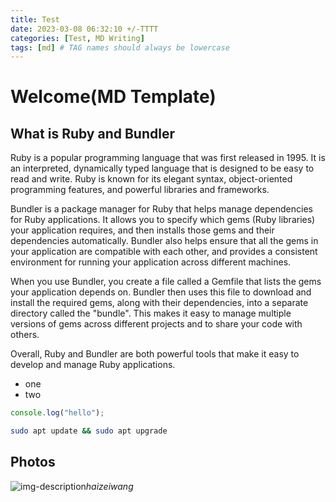 ```yaml
---
title: Test
date: 2023-03-08 06:32:10 +/-TTTT
categories: [Test, MD Writing]
tags: [md] # TAG names should always be lowercase
---
```


# Welcome(MD Template)

## What is Ruby and Bundler

Ruby is a popular programming language that was first released in 1995. It is an interpreted, dynamically typed language that is designed to be easy to read and write. Ruby is known for its elegant syntax, object-oriented programming features, and powerful libraries and frameworks.

Bundler is a package manager for Ruby that helps manage dependencies for Ruby applications. It allows you to specify which gems (Ruby libraries) your application requires, and then installs those gems and their dependencies automatically. Bundler also helps ensure that all the gems in your application are compatible with each other, and provides a consistent environment for running your application across different machines.

When you use Bundler, you create a file called a Gemfile that lists the gems your application depends on. Bundler then uses this file to download and install the required gems, along with their dependencies, into a separate directory called the "bundle". This makes it easy to manage multiple versions of gems across different projects and to share your code with others.

Overall, Ruby and Bundler are both powerful tools that make it easy to develop and manage Ruby applications.

- one
- two

```javascript
console.log("hello");
```

```bash
sudo apt update && sudo apt upgrade
```

## Photos

![img-description](https://globalimg.sucai999.com/preimg/123D82/700/123D82/201/fba7691e9f59ffb735c0da11dbebd062.jpg)_haizeiwang_
